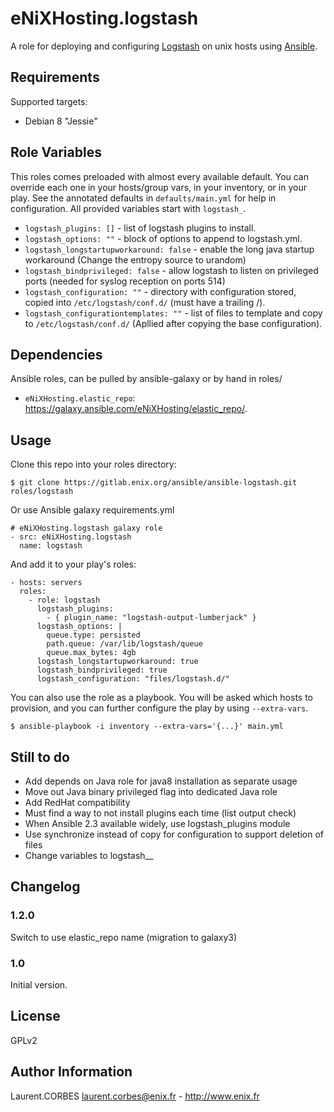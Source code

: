 eNiXHosting.logstash
=================

A role for deploying and configuring [Logstash](https://www.elastic.co/products/logstash) on unix hosts using [Ansible](http://www.ansible.com/).


Requirements
------------

Supported targets:

- Debian 8 "Jessie"


Role Variables
--------------

This roles comes preloaded with almost every available default. You can override each one in your hosts/group vars, in your inventory, or in your play. See the annotated defaults in `defaults/main.yml` for help in configuration. All provided variables start with `logstash_`.

- `logstash_plugins: []` - list of logstash plugins to install.
- `logstash_options: ""` - block of options to append to logstash.yml.
- `logstash_longstartupworkaround: false` - enable the long java startup workaround (Change the entropy source to urandom)
- `logstash_bindprivileged: false` - allow logstash to listen on privileged ports (needed for syslog reception on ports 514)
- `logstash_configuration: ""` - directory with configuration stored, copied into `/etc/logstash/conf.d/` (must have a trailing /).
- `logstash_configurationtemplates: ""` - list of files to template and copy to `/etc/logstash/conf.d/` (Apllied after copying the base configuration).

Dependencies
------------

Ansible roles, can be pulled by ansible-galaxy or by hand in roles/

- `eNiXHosting.elastic_repo`: https://galaxy.ansible.com/eNiXHosting/elastic_repo/.


Usage
-----

Clone this repo into your roles directory:

    $ git clone https://gitlab.enix.org/ansible/ansible-logstash.git roles/logstash

Or use Ansible galaxy requirements.yml

    # eNiXHosting.logstash galaxy role
    - src: eNiXHosting.logstash
      name: logstash

And add it to your play's roles:

    - hosts: servers
      roles:
        - role: logstash
          logstash_plugins:
            - { plugin_name: "logstash-output-lumberjack" }
          logstash_options: |
            queue.type: persisted
            path.queue: /var/lib/logstash/queue
            queue.max_bytes: 4gb
          logstash_longstartupworkaround: true
          logstash_bindprivileged: true
          logstash_configuration: "files/logstash.d/"


You can also use the role as a playbook. You will be asked which hosts to provision, and you can further configure the play by using `--extra-vars`.

    $ ansible-playbook -i inventory --extra-vars='{...}' main.yml


Still to do
-----------

- Add depends on Java role for java8 installation as separate usage
- Move out Java binary privileged flag into dedicated Java role
- Add RedHat compatibility
- Must find a way to not install plugins each time (list output check)
- When Ansible 2.3 available widely, use logstash_plugins module
- Use synchronize instead of copy for configuration to support deletion of files
- Change variables to logstash__

Changelog
---------

### 1.2.0

Switch to use elastic_repo name (migration to galaxy3)

### 1.0

Initial version.

License
-------

GPLv2

Author Information
------------------

Laurent.CORBES <laurent.corbes@enix.fr> - http://www.enix.fr

